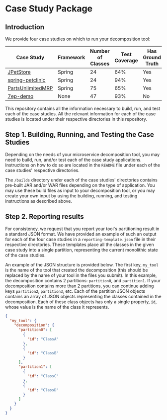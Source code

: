 # Case Study Package

## Introduction

We provide four case studies on which to run your decomposition tool:

| Case Study                                         | Framework | Number of Classes | Test Coverage | Has Ground Truth |
| -------------------------------------------------- | --------- | ----------------- | ------------- | ---------------- |
| [JPetStore](./JPetStore/README.md)                 | Spring    | 24                | 64%           | Yes              |
| [spring-petclinic](./spring-petclinic/README.md)   | Spring    | 24                | 94%           | Yes              |
| [PartsUnlimitedMRP](./PartsUnlimitedMRP/README.md) | Spring    | 75                | 65%           | Yes              |
| [7ep-demo](./7ep-demo/README.md)                   | None      | 47                | 93%           | No               |

This repository contains all the information necessary to build, run, and test each of the case studies. All the
relevant information for each of the case studies is located under their respective directories in this repository.

## Step 1. Building, Running, and Testing the Case Studies

Depending on the needs of your microservice decomposition tool, you may need to build, run, and/or test each of the
case study applications. Instructions on how to do so are located in the `README` file under each of the case studies'
respective directories.

The `/builds` directory under each of the case studies' directories contains pre-built JAR and/or WAR files depending
on the type of application. You may use these build files as input to your decomposition tool, or you may create your
own input by using the building, running, and testing instructions as described above.

## Step 2. Reporting results

For consistency, we request that you report your tool's partitioning result in a standard JSON format. We have provided
an example of such an output for each of the four case studies in a `reporting-template.json` file in their respective 
directories. These templates place all the classes in the given case study into a single partition, representing the
current monolithic state of the case studies.

An example of the JSON structure is provided below. The first key, `my_tool` is the name of the tool that created the 
decomposition (this should be replaced by the name of your tool in the files you submit). In this example, the 
decomposition contains 2 partitions: `partition0`, and `partition1`. If your decomposition contains more than
2 partitions, you can continue adding keys `partition2`, `partition3`, etc. Each of the partition JSON objects contains
an array of JSON objects representing the classes contained in the decomposition. Each of these class objects has only a
single property, `id`, whose value is the name of the class it represents.

```json
{
  "my_tool": {
    "decomposition": {
      "partition0": [
        {
          "id": "ClassA"
        },
        {
          "id": "ClassB"
        }
      ],
      "partition1": [
        {
          "id": "ClassC"
        },
        {
          "id": "ClassD"
        }
      ]
    }
  }
}
```